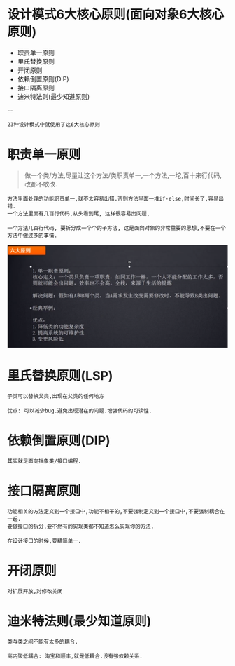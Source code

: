 # 设计模式6大核心原则(面向对象6大核心原则)

- 职责单一原则
- 里氏替换原则
- 开闭原则
- 依赖倒置原则(DIP)
- 接口隔离原则
- 迪米特法则(最少知道原则) 

--

    23种设计模式中就使用了这6大核心原则

# 职责单一原则

>做一个类/方法,尽量让这个方法/类职责单一,一个方法,一坨,百十来行代码,改都不敢改.

    方法里面处理的功能职责单一,就不太容易出错.否则方法里面一堆if-else,时间长了,容易出错.
    一个方法里面有几百行代码,从头看到尾, 这样很容易出问题,

    一个方法几百行代码, 要拆分成一个个的子方法, 这是面向对象的非常重要的思想,不要在一个方法中做过多的事情.

![](../pics/职责单一原则.png)

# 里氏替换原则(LSP)

    子类可以替换父类,出现在父类的任何地方

    优点: 可以减少bug.避免出现潜在的问题.增强代码的可读性.

# 依赖倒置原则(DIP)

    其实就是面向抽象类/接口编程.

# 接口隔离原则

    功能相关的方法定义到一个接口中,功能不相干的,不要强制定义到一个接口中,不要强制耦合在一起.
    要做接口的拆分,要不然有的实现类都不知道怎么实现你的方法.
    
    在设计接口的时候,要精简单一.

# 开闭原则

    对扩展开放,对修改关闭    

# 迪米特法则(最少知道原则)    

    类与类之间不能有太多的耦合.
    
    高内聚低耦合: 淘宝和顺丰,就是低耦合.没有强依赖关系.